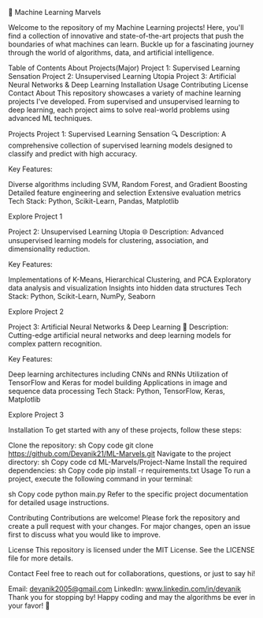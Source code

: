 🌟 Machine Learning Marvels 

Welcome to the repository of my Machine Learning projects! Here, you'll find a collection of innovative and state-of-the-art projects that push the boundaries of what machines can learn. Buckle up for a fascinating journey through the world of algorithms, data, and artificial intelligence.

Table of Contents
About
Projects(Major)
Project 1: Supervised Learning Sensation
Project 2: Unsupervised Learning Utopia
Project 3: Artificial Neural Networks & Deep Learning
Installation
Usage
Contributing
License
Contact
About
This repository showcases a variety of machine learning projects I've developed. From supervised and unsupervised learning to deep learning, each project aims to solve real-world problems using advanced ML techniques.

Projects
Project 1: Supervised Learning Sensation
🔍 Description: A comprehensive collection of supervised learning models designed to classify and predict with high accuracy.

Key Features:

Diverse algorithms including SVM, Random Forest, and Gradient Boosting
Detailed feature engineering and selection
Extensive evaluation metrics
Tech Stack: Python, Scikit-Learn, Pandas, Matplotlib

Explore Project 1

Project 2: Unsupervised Learning Utopia
🌐 Description: Advanced unsupervised learning models for clustering, association, and dimensionality reduction.

Key Features:

Implementations of K-Means, Hierarchical Clustering, and PCA
Exploratory data analysis and visualization
Insights into hidden data structures
Tech Stack: Python, Scikit-Learn, NumPy, Seaborn

Explore Project 2

Project 3: Artificial Neural Networks & Deep Learning
🧠 Description: Cutting-edge artificial neural networks and deep learning models for complex pattern recognition.

Key Features:

Deep learning architectures including CNNs and RNNs
Utilization of TensorFlow and Keras for model building
Applications in image and sequence data processing
Tech Stack: Python, TensorFlow, Keras, Matplotlib

Explore Project 3

Installation
To get started with any of these projects, follow these steps:

Clone the repository:
sh
Copy code
git clone https://github.com/Devanik21/ML-Marvels.git
Navigate to the project directory:
sh
Copy code
cd ML-Marvels/Project-Name
Install the required dependencies:
sh
Copy code
pip install -r requirements.txt
Usage
To run a project, execute the following command in your terminal:

sh
Copy code
python main.py
Refer to the specific project documentation for detailed usage instructions.

Contributing
Contributions are welcome! Please fork the repository and create a pull request with your changes. For major changes, open an issue first to discuss what you would like to improve.

License
This repository is licensed under the MIT License. See the LICENSE file for more details.

Contact
Feel free to reach out for collaborations, questions, or just to say hi!

Email: devanik2005@gmail.com
LinkedIn: www.linkedin.com/in/devanik
Thank you for stopping by! Happy coding and may the algorithms be ever in your favor! 🌟
